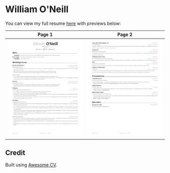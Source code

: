 William O'Neill
===

You can view my full resume [here](WilliamONeill.pdf) with previews below:

| Page 1 | Page 2 |
|:---:|:---:|
| [![Résumé](WilliamONeill-1.png)](WilliamONeill.pdf)  | [![Résumé](WilliamONeill-2.png)](WilliamONeill.pdf) |


## Credit

Built using [Awesome CV](https://github.com/posquit0/Awesome-CV).
